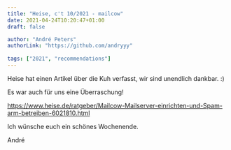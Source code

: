 ```yaml
---
title: "Heise, c't 10/2021 - mailcow"
date: 2021-04-24T10:20:47+01:00
draft: false

author: "André Peters"
authorLink: "https://github.com/andryyy"
  
tags: ["2021", "recommendations"]
---
```


Heise hat einen Artikel über die Kuh verfasst, wir sind unendlich dankbar. :)

Es war auch für uns eine Überraschung!

https://www.heise.de/ratgeber/Mailcow-Mailserver-einrichten-und-Spam-arm-betreiben-6021810.html

Ich wünsche euch ein schönes Wochenende.

André